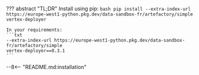 ??? abstract "TL;DR"
    Install using pip:
    ```bash
    pip install --extra-index-url https://europe-west1-python.pkg.dev/data-sandbox-fr/artefactory/simple vertex-deployer
    ```

    In your requirements:
    ```txt
    --extra-index-url https://europe-west1-python.pkg.dev/data-sandbox-fr/artefactory/simple
    vertex-deployer==0.3.1
    ```

--8<-- "README.md:installation"
